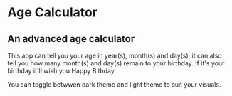 ﻿# Age Calculator

## An advanced age calculator

This app can tell you your age in year(s), month(s) and day(s), it can also tell you how many month(s) and day(s) remain to your birthday.
If it's your birthday it'll wish you Happy Bithday.

You can toggle betwwen dark theme and light theme to suit your visuals.
